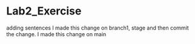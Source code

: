 # Lab2_Exercise
adding sentences
I made this change on branch1, stage and then commit the change.
I made this change on main